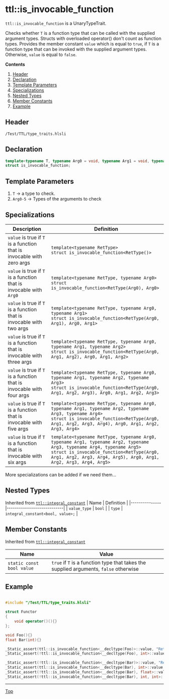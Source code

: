 # ttl::is_invocable_function

`ttl::is_invocable_function` is a UnaryTypeTrait.

Checks whether `T` is a function type that can be called with the supplied argument types. Structs with overloaded operator() don't count as function types. Provides the member constant `value` which is equal to `true`, if `T` is a function type that can be invoked with the supplied argument types. Otherwise, `value` is equal to `false`.

**Contents**
1. [Header](#header)
2. [Declaration](#declaration)
3. [Template Parameters](#template-parameters)
4. [Specializations](#specializations)
5. [Nested Types](#nested-types)
6. [Member Constants](#member-constants)
7. [Example](#example)

## Header

`/Test/TTL/type_traits.hlsli`

## Declaration

```c++
template<typename T, typename Arg0 = void, typename Arg1 = void, typename Arg2 = void, typename Arg3 = void, typename Arg4 = void, typename Arg5 = void> 
struct is_invocable_function;
```

## Template Parameters

1. `T` -> a type to check.
2. `Arg0-5` -> Types of the arguments to check

## Specializations

| Description    | Definition                       |
|----------------|----------------------------------|
| `value` is true if `T` is a function that is invocable with zero args    | `template<typename RetType>`<br>`struct is_invocable_function<RetType()>` |
| `value` is true if `T` is a function that is invocable with `Arg0`    | `template<typename RetType, typename Arg0>`<br>`struct is_invocable_function<RetType(Arg0), Arg0>` |
| `value` is true if `T` is a function that is invocable with two args    | `template<typename RetType, typename Arg0, typename Arg1>`<br>`struct is_invocable_function<RetType(Arg0, Arg1), Arg0, Arg1>` |
| `value` is true if `T` is a function that is invocable with three args    | `template<typename RetType, typename Arg0, typename Arg1, typename Arg2>`<br>`struct is_invocable_function<RetType(Arg0, Arg1, Arg2), Arg0, Arg1, Arg2>` |
| `value` is true if `T` is a function that is invocable with four args    | `template<typename RetType, typename Arg0, typename Arg1, typename Arg2, typename Arg3>`<br>`struct is_invocable_function<RetType(Arg0, Arg1, Arg2, Arg3), Arg0, Arg1, Arg2, Arg3>` |
| `value` is true if `T` is a function that is invocable with five args    | `template<typename RetType, typename Arg0, typename Arg1, typename Arg2, typename Arg3, typename Arg4>`<br>`struct is_invocable_function<RetType(Arg0, Arg1, Arg2, Arg3, Arg4), Arg0, Arg1, Arg2, Arg3, Arg4>` |
| `value` is true if `T` is a function that is invocable with six args    | `template<typename RetType, typename Arg0, typename Arg1, typename Arg2, typename Arg3, typename Arg4, typename Arg5>`<br>`struct is_invocable_function<RetType(Arg0, Arg1, Arg2, Arg3, Arg4, Arg5), Arg0, Arg1, Arg2, Arg3, Arg4, Arg5>` |

More specializations can be added if we need them...

## Nested Types

Inherited from [`ttl::integral_constant`](./IntegralConstant.md)
| Name | Definition |
|---------------|----------------------------|
| `value_type`  | `bool`                        |
| `type`        | `integral_constant<bool, value>;` |

## Member Constants
Inherited from [`ttl::integral_constant`](./IntegralConstant.md)

| Name                    | Value |
|-------------------------|-------|
| `static const bool value`  | `true` if `T` is a function type that takes the supplied arguments, `false` otherwise   |


## Example

```c++

#include "/Test/TTL/type_traits.hlsli"

struct Functor
{
    void operator()(){}
};

void Foo(){}
float Bar(int){}

_Static_assert(ttl::is_invocable_function<__decltype(Foo)>::value, "Returns true because Foo is a function that takes 0 args");
_Static_assert(!ttl::is_invocable_function<__decltype(Foo), int>::value, "Returns false because Foo does not take a single parameter of type int");

_Static_assert(!ttl::is_invocable_function<__decltype(Bar)>::value, "Returns false because Bar is not invocable with zero arguments");
_Static_assert(ttl::is_invocable_function<__decltype(Bar), int>::value, "Returns true because Bar is invocable with a single argument of type int");
_Static_assert(!ttl::is_invocable_function<__decltype(Bar), float>::value, "Returns false because Bar does not take a single argument of type float");
_Static_assert(!ttl::is_invocable_function<__decltype(Bar), int, int>::value, "Returns false because Bar does not take two ints");

```
---

[Top](#ttlis_invocable_function)